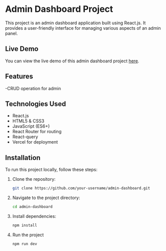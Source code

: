 # Admin Dashboard Project

This project is an admin dashboard application built using React.js. It provides a user-friendly interface for managing various aspects of an admin panel.

## Live Demo

You can view the live demo of this admin dashboard project [here](https://admin-dashboard-6jcq.vercel.app/).

## Features
-CRUD operation for admin

## Technologies Used

- React.js
- HTML5 & CSS3
- JavaScript (ES6+)
- React Router for routing
- React-query
- Vercel for deployment

## Installation

To run this project locally, follow these steps:

1. Clone the repository:

   ```bash
   git clone https://github.com/your-username/admin-dashboard.git
2. Navigate to the project directory:
   ```bash
   cd admin-dashboard
3. Install dependencies:
   ```bash
   npm install

4. Run the project
   ```bash
   npm run dev


